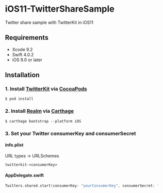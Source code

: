 # iOS11-TwitterShareSample
Twitter share sample with TwitterKit in iOS11

## Requirements

- Xcode 9.2
- Swift 4.0.2
- iOS 9.0 or later

## Installation
### 1. Install [TwitterKit](https://dev.twitter.com/twitterkit/ios/overview) via [CocoaPods](https://cocoapods.org/)

```
$ pod install
```

### 2. Install [Realm](https://github.com/realm/realm-cocoa) via [Carthage](https://github.com/Carthage/Carthage)

```
$ carthage bootstrap --platform iOS
```

### 3. Set your Twitter consumerKey and consumerSecret
#### info.plist
URL types -> URLSchemes
```
twitterkit-<consumerKey>
```

#### AppDelegate.swift
```swift
Twitters.shared.start(consumerKey: "yourConsumerKey", consumerSecret: "yourConsumerSecret")
```
